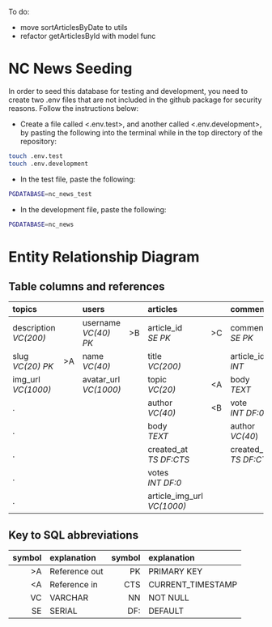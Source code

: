To do:
- move sortArticlesByDate to utils
- refactor getArticlesById with model func

# NC News Seeding

In order to seed this database for testing and development, you need to create two .env files that are not included in the github package for security reasons. Follow the instructions below:

- Create a file called <.env.test>, and another called <.env.development>, by pasting the following into the terminal while in the top directory of the repository:

```bash
touch .env.test
touch .env.development
```

- In the test file, paste the following:

```bash
PGDATABASE=nc_news_test
```

- In the development file, paste the following:

```bash
PGDATABASE=nc_news
```

# Entity Relationship Diagram

## Table columns and references

topics                  |  |users                   |  |articles                     |  |comments                 |  |user_topic               |  |
:-----------------------|--|:-----------------------|--|:----------------------------|--|:------------------------|--|:------------------------|--|
description<br>*VC(200)*|  |username<br>*VC(40) PK* |>B|article_id<br>*SE PK*        |>C|comment_id<br>*SE PK*    |  |user_topic_id<br>*SE PK* |  |
slug<br>*VC(20) PK*     |>A|name<br>*VC(40)*        |  |title<br>*VC(200)*           |  |article_id<br>*INT*      |<C|username<br>*VC(40)*     |<B|
img_url<br>*VC(1000)*   |  |avatar_url<br>*VC(1000)*|  |topic<br>*VC(20)*            |<A|body<br>*TEXT*           |  |topic<br>*VC(20)*        |<A|
.                       |  |                        |  |author<br>*VC(40)*           |<B|vote<br>*INT DF:0*       |  |                         |  |
.                       |  |                        |  |body<br>*TEXT*               |  |author<br>*VC(40*)       |<B|                         |  |
.                       |  |                        |  |created_at<br>*TS DF:CTS*    |  |created_at<br>*TS DF:CTS*|  |                         |  |
.                       |  |                        |  |votes<br>*INT DF:0*          |  |                         |  |                         |  |
.                       |  |                        |  |article_img_url<br>*VC(1000)*|  |                         |  |                         |  |

## Key to SQL abbreviations

symbol|explanation    |symbol|explanation
-----:|:--------------|-----:|:-----------------
  \>A | Reference out |   PK | PRIMARY KEY
  \<A | Reference in  |  CTS | CURRENT_TIMESTAMP
   VC | VARCHAR       |   NN | NOT NULL
   SE | SERIAL        |  DF: | DEFAULT


